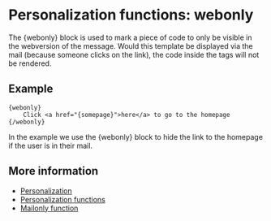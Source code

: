 # Personalization functions: webonly

The {webonly} block is used to mark a piece of code to only be visible 
in the webversion of the message. Would this template be displayed via 
the mail (because someone clicks on the link), the code inside 
the tags will not be rendered.

## Example

    {webonly}
        Click <a href="{somepage}">here</a> to go to the homepage
    {/webonly}
    
In the example we use the {webonly} block to hide the link to the homepage 
if the user is in their mail.
    
## More information

* [Personalization](./personalization)
* [Personalization functions](./personalization-functions)
* [Mailonly function](./personalization-functions-mailonly)

